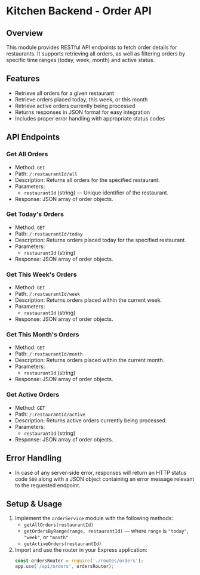 # Kitchen Backend - Order API

## Overview
This module provides RESTful API endpoints to fetch order details for restaurants. It supports retrieving all orders, as well as filtering orders by specific time ranges (today, week, month) and active status.

## Features
- Retrieve all orders for a given restaurant
- Retrieve orders placed today, this week, or this month
- Retrieve active orders currently being processed
- Returns responses in JSON format for easy integration
- Includes proper error handling with appropriate status codes

## API Endpoints

### Get All Orders
- Method: `GET`
- Path: `/:restaurantId/all`
- Description: Returns all orders for the specified restaurant.
- Parameters:
  - `restaurantId` (string) — Unique identifier of the restaurant.
- Response: JSON array of order objects.

### Get Today's Orders
- Method: `GET`
- Path: `/:restaurantId/today`
- Description: Returns orders placed today for the specified restaurant.
- Parameters:
  - `restaurantId` (string)
- Response: JSON array of order objects.

### Get This Week's Orders
- Method: `GET`
- Path: `/:restaurantId/week`
- Description: Returns orders placed within the current week.
- Parameters:
  - `restaurantId` (string)
- Response: JSON array of order objects.

### Get This Month's Orders
- Method: `GET`
- Path: `/:restaurantId/month`
- Description: Returns orders placed within the current month.
- Parameters:
  - `restaurantId` (string)
- Response: JSON array of order objects.

### Get Active Orders
- Method: `GET`
- Path: `/:restaurantId/active`
- Description: Returns active orders currently being processed.
- Parameters:
  - `restaurantId` (string)
- Response: JSON array of order objects.

## Error Handling
- In case of any server-side error, responses will return an HTTP status code `500` along with a JSON object containing an error message relevant to the requested endpoint.

## Setup & Usage
1. Implement the `orderService` module with the following methods:
   - `getAllOrders(restaurantId)`
   - `getOrdersByRange(range, restaurantId)` — where `range` is `"today"`, `"week"`, or `"month"`
   - `getActiveOrders(restaurantId)`
2. Import and use the router in your Express application:
   ```js
   const ordersRouter = require('./routes/orders');
   app.use('/api/orders', ordersRouter);
